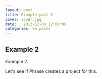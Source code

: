```yaml
---
layout: post
title: Example post 2
cover: cover.jpg
date:   2013-12-08 12:00:00
categories: en posts
---
```


## Example 2

Example 2.

Let's see if Phrase creates a project for this.
